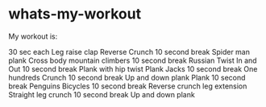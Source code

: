 # whats-my-workout

My workout is:

30 sec each
Leg raise clap
Reverse Crunch
10 second break
Spider man plank
Cross body mountain climbers
10 second break
Russian Twist
In and Out
10 second break
Plank with hip twist 
Plank Jacks
10 second break
One hundreds
Crunch
10 second break
Up and down plank
Plank
10 second break 
Penguins 
Bicycles
10 second break
Reverse crunch leg extension 
Straight leg crunch
10 second break 
Up and down plank